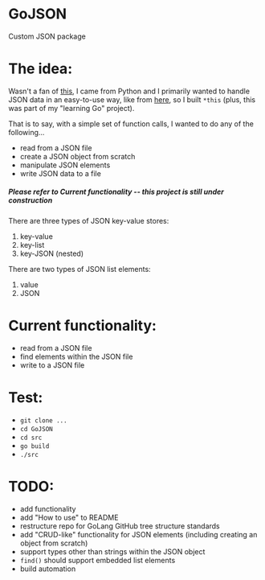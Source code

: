 # GoJSON
Custom JSON package

# The idea:
Wasn't a fan of [this](https://golang.org/pkg/encoding/json/), I came from Python and I primarily wanted to handle JSON data in an easy-to-use way, like from [here](https://docs.python.org/2/library/json.html), so I built `*this` (plus, this was part of my "learning Go" project).

That is to say, with a simple set of function calls, I wanted to do any of the following...
  - read from a JSON file
  - create a JSON object from scratch
  - manipulate JSON elements
  - write JSON data to a file

##### Please refer to **Current functionality** -- this project is still under construction

There are three types of JSON key-value stores:
  1. key-value
  2. key-list
  3. key-JSON (nested)

There are two types of JSON list elements:
  1. value
  2. JSON

# Current functionality:
  - read from a JSON file
  - find elements within the JSON file
  - write to a JSON file

# Test:
  - `git clone ...`
  - `cd GoJSON`
  - `cd src`
  - `go build`
  - `./src`

# TODO:
  - add functionality
  - add "How to use" to README
  - restructure repo for GoLang GitHub tree structure standards
  - add "CRUD-like" functionality for JSON elements (including creating an object from scratch)
  - support types other than strings within the JSON object
  - `find()` should support embedded list elements
  - build automation
